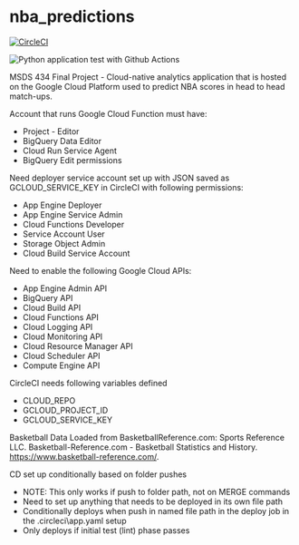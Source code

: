 # nba_predictions
[![CircleCI](https://circleci.com/gh/cwilbar04/nba-predictions.svg?style=shield)](https://circleci.com/gh/cwilbar04/nba-predictions)

![Python application test with Github Actions](https://github.com/cwilbar04/nba-predictions/workflows/Python%20application%20test%20with%20Github%20Actions/badge.svg)


MSDS 434 Final Project - Cloud-native analytics application that is hosted on the Google Cloud Platform used to predict NBA scores in head to head match-ups.

Account that runs Google Cloud Function must have: 
  - Project - Editor 
  - BigQuery Data Editor 
  - Cloud Run Service Agent
  - BigQuery Edit permissions

Need deployer service account set up with JSON saved as GCLOUD_SERVICE_KEY in CircleCI with following permissions:
  - App Engine Deployer
  - App Engine Service Admin
  - Cloud Functions Developer
  - Service Account User
  - Storage Object Admin
  - Cloud Build Service Account

Need to enable the following Google Cloud APIs:
  - App Engine Admin API
  - BigQuery API
  - Cloud Build API
  - Cloud Functions API
  - Cloud Logging API
  - Cloud Monitoring API
  - Cloud Resource Manager API
  - Cloud Scheduler API
  - Compute Engine API

CircleCI needs following variables defined
- CLOUD_REPO	
- GCLOUD_PROJECT_ID	
- GCLOUD_SERVICE_KEY

Basketball Data Loaded from BasketballReference.com:
Sports Reference LLC. Basketball-Reference.com - Basketball Statistics and History. https://www.basketball-reference.com/.

CD set up conditionally based on folder pushes
  - NOTE: This only works if push to folder path, not on MERGE commands
  - Need to set up anything that needs to be deployed in its own file path
  - Conditionally deploys when push in named file path in the deploy job in the .circleci\app.yaml setup
  - Only deploys if initial test (lint) phase passes
